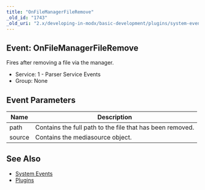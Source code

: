 ```yaml
---
title: "OnFileManagerFileRemove"
_old_id: "1743"
_old_uri: "2.x/developing-in-modx/basic-development/plugins/system-events/onfilemanagerfileremove"
---
```


## Event: OnFileManagerFileRemove

Fires after removing a file via the manager.

- Service: 1 - Parser Service Events
- Group: None

## Event Parameters

| Name   | Description                                               |
| ------ | --------------------------------------------------------- |
| path   | Contains the full path to the file that has been removed. |
| source | Contains the mediasource object.                          |

## See Also

- [System Events](extending-modx/plugins/system-events)
- [Plugins](extending-modx/plugins)
